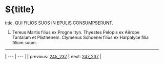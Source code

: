 # ${title}

title. QUI FILIOS SUOS IN EPULIS CONSUMPSERUNT.



1. Tereus Martis filius ex Progne Ityn. Thyestes Pelopis ex Aërope Tantalum et Plisthenem. Clymenus Schoenei filius ex Harpalyce filia filium suum.



---

| --- | --- |
| previous: [245_237](../245_237/) | next: [247_237](../247_237/) |